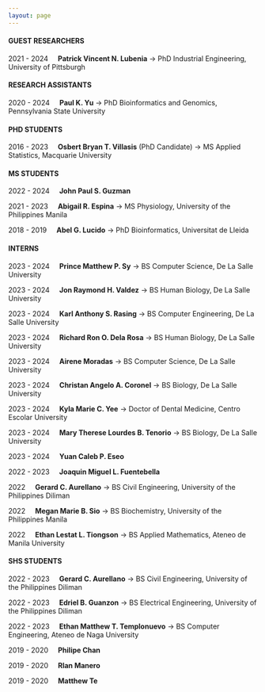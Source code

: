 ```yaml
---
layout: page
---
```


#### GUEST RESEARCHERS

2021 - 2024 &nbsp; &nbsp; **Patrick Vincent N. Lubenia** -> PhD Industrial Engineering, University of Pittsburgh

#### RESEARCH ASSISTANTS

2020 - 2024 &nbsp; &nbsp; **Paul K. Yu** -> PhD Bioinformatics and Genomics, Pennsylvania State University

#### PHD STUDENTS

2016 - 2023 &nbsp; &nbsp; **Osbert Bryan T. Villasis** (PhD Candidate) -> MS Applied Statistics, Macquarie University

#### MS STUDENTS

2022 - 2024 &nbsp; &nbsp; **John Paul S. Guzman**

2021 - 2023 &nbsp; &nbsp; **Abigail R. Espina** -> MS Physiology, University of the Philippines Manila

2018 - 2019 &nbsp; &nbsp; **Abel G. Lucido** -> PhD Bioinformatics, Universitat de Lleida

#### INTERNS

2023 - 2024 &nbsp; &nbsp; **Prince Matthew P. Sy** -> BS Computer Science, De La Salle University

2023 - 2024 &nbsp; &nbsp; **Jon Raymond H. Valdez** -> BS Human Biology, De La Salle University

2023 - 2024 &nbsp; &nbsp; **Karl Anthony S. Rasing** -> BS Computer Engineering, De La Salle University

2023 - 2024 &nbsp; &nbsp; **Richard Ron O. Dela Rosa** -> BS Human Biology, De La Salle University

2023 - 2024 &nbsp; &nbsp; **Airene Moradas** -> BS Computer Science, De La Salle University

2023 - 2024 &nbsp; &nbsp; **Christan Angelo A. Coronel** -> BS Biology, De La Salle University

2023 - 2024 &nbsp; &nbsp; **Kyla Marie C. Yee** -> Doctor of Dental Medicine, Centro Escolar University

2023 - 2024 &nbsp; &nbsp; **Mary Therese Lourdes B. Tenorio** -> BS Biology, De La Salle University

2023 - 2024 &nbsp; &nbsp; **Yuan Caleb P. Eseo**

2022 - 2023 &nbsp; &nbsp; **Joaquin Miguel L. Fuentebella**

2022 &nbsp; &nbsp; **Gerard C. Aurellano** -> BS Civil Engineering, University of the Philippines Diliman

2022 &nbsp; &nbsp; **Megan Marie B. Sio** -> BS Biochemistry, University of the Philippines Manila

2022 &nbsp; &nbsp; **Ethan Lestat L. Tiongson** -> BS Applied Mathematics, Ateneo de Manila University

#### SHS STUDENTS

2022 - 2023 &nbsp; &nbsp; **Gerard C. Aurellano** -> BS Civil Engineering, University of the Philippines Diliman

2022 - 2023 &nbsp; &nbsp; **Edriel B. Guanzon** -> BS Electrical Engineering, University of the Philippines Diliman

2022 - 2023 &nbsp; &nbsp; **Ethan Matthew T. Templonuevo** -> BS Computer Engineering, Ateneo de Naga University

2019 - 2020 &nbsp; &nbsp; **Philipe Chan**

2019 - 2020 &nbsp; &nbsp; **Rlan Manero**

2019 - 2020 &nbsp; &nbsp; **Matthew Te**
